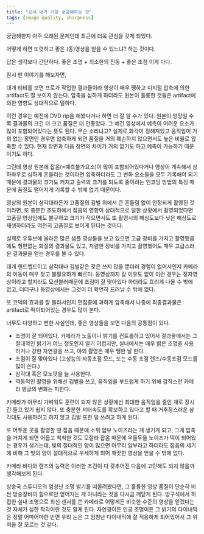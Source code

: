 ```yaml
---
title: "요새 내가 가장 궁금해하는 것"
tags: [image quality, sharpness]
---
```


궁금해한지 아주 오래된 문제인데 최근에 더욱 관심을 갖게 되었다. 

어떻게 하면 또렷하고 좋은 (동)영상을 얻을 수 있느냐? 하는 것이다.

답은 생각보다 간단하다. 좋은 조명 + 최소한의 진동 + 좋은 초점 이게 다다.

잠시 딴 이야기를 해보자면,

대개 티비를 보면 프로가 작업한 결과물이라 영상이 매우 쨍하고 디지털 압축에 의한 artifact도 잘 보이지 않는다. 압축을 심하게 하더라도 원본이 훌륭한 것들은 artifact에 의한 영향도 상대적으로 덜하다. 

이런 경우는 예전에 DVD rip을 해봤다거나 하면 더 잘 알 수가 있다. 원본이 엉망일 수록 결과물의 크긴 더 크고 품질은 더 안좋았다. 그 얘긴 영상에서 예측이 어려운 요소가 많이 포함되어있다는 뜻도 된다. 무슨 소리냐고? 실제로 화각이 정해져있고 움직임이 거의 없는 장면인 경우면 압축하게 되면 품질을 거의 훼손하지 않으면서도 높은 비율로 압축할 수 있다. 현재 장면과 다음 장면의 차이가 거의 없기도 하고 예측이 가능하기 때문이기도 하다.

그런데 영상 원본에 잡음(=예측불가요소)이 많이 포함되어있다거나 영상이 계속해서 상하좌우로 심하게 흔들리는 것이라면 압축하더라도 그 변화 요소들을 모두 기록해야 되기 때문에 결과물의 크기도 커지고 출력의 크기를 되도록 줄이려는 인코딩 방법의 특징 때문에 품질도 떨어지게 기록할 수 밖에 없기 때문이다.

영상의 원본이 삼각대라든가 고품질의 김벌 위에서 큰 흔들림 없이 안정되게 촬영된 것이라면, 또 충분한 조도하에서 잡음의 영향이 상대적으로 덜한 상황에서 촬영되었다면 고품질 영상임에도 불구하고 크기가 작으면서도 또 촬영시의 해상도보다 낮은 해상도로 재생하더라도 여전히 고품질로 보이게 된다는 것이다. 

실제로 유튜브에 올라온 많은 샘플 영상들을 보고 있으면 고급 장비를 가지고 촬영했음에도 형편없는 화질의 결과물도 있고, 저렴한 장비를 가지고 촬영했어도 매우 고급스러운 결과물을 얻는 경우를 볼 수 있다. 

대개 핸드핼드이고 삼각대나 김벌같은 것은 쓰지 않을 뿐더러 경험이 없어서인지 카메라의 이동이 매우 잦고 불필요하게 빠르다. 동영상까지 갈 이유도 없이 이런 경우는 정지영상이라고 할지라도 모션블러때문에 초점이 잘 맞아있다 하더라도 흐리게 나올 수 밖에 없고, 더더구나 동영상에서는 그것이 더 확연히 드러날 수 밖에 없다. 

또 코덱의 효과를 잘 몰라서인지 편집중에 과하게 압축해서 나중에 최종결과물은 artifact로 떡이되어있는 경우도 많이 본다. 

너무도 다양하고 뻔한 사실인데, 좋은 영상들을 보면 다음의 공통점이 있다. 

- 조명이 잘 되어있다. 카메라가 노출이나 밝기를 컨트롤하고 있어서 결과물에서는 그 절대적인 밝기가 어느 정도인지 알기 어렵지만, 실내에서는 매우 밝은 조명을 사용하거나 강한 자연광을 쓰고, 야외 촬영은 매우 쨍한 날 한다. 
- 초점이 잘 맞아있다 (고성능의 자동초점 모드, 또는 수동 초점 렌즈/수동초점 모드를 많이 쓴다.)
- 삼각대 혹은 모노팟을 늘 사용한다.
- 역동적인 촬영을 위해선 김벌을 쓰고, 움직임을 부드럽게 하기 위해 갑작스런 카메라 앵글의 변화는 피한다.

카메라가 아무리 가벼워도 훈련이 되지 않은 상황에선 최대한 움직임을 줄인 채로 장시간 들고 있기 쉽지 않다. 또 충분한 셔터속도를 확보하고 있다고 할 때 거추장스러운 삼각대도 사용하려고 하지 않고 김벌 또한 덜 쓰려고 하게 된다. 

또 어두운 곳을 촬영할 땐 잡음 때문에 소위 암부 노이즈라는 게 생기게 되고, 그게 압축을 거치게 되면 어둡고 칙칙한 것도 모잘라 잡음 때문에 우둘두둘 노이즈가 떡이 되어있는 경우가 생기는데, 빛의 절대적인 양이 많으면 아무리 암부라고 하더라도 잡음의 세기에 비해 그 빛의 양이 절대적으로 우세하게 되어 깨끗한 영상을 얻을 수 밖에 없다.

카메라 바디와 렌즈의 능력은 이러한 조건이 다 갖추어진 다음에 고민해도 되지 않을까 생각해보게 된다. 

방송국 스튜디오의 엄청난 조명 밝기를 떠올려봤다면, 그 훌륭한 영상 품질이 단순히 비싼 방송장비의 힘으로만 얻어지는 게 아니라는 것을 다시금 깨닫게 된다. 방구석에서 허접한 실내 조명으로 최신 센서를 쓴 카메라로 어떻게든 비슷한 수준의 영상을 얻겠다는 것 자체가 심한 착각이란 것도 알게 된다. 자연광이든 인공 조명이든 그 밝기의 다이내믹은 정말 어마어마한 반면 우리 눈은 그 엄청난 다이내믹에 잘 적응하게 되어있어서 그 위력을 잘 모르는 것 같다. 

